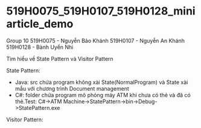 # 519H0075_519H0107_519H0128_miniarticle_demo
Group 10
519H0075 - Nguyễn Bảo Khánh
519H0107 - Nguyễn An Khánh
519H0128 - Bành Uyển Nhi

Tìm hiểu về State Pattern và Visitor Pattern

State Pattern:
  - Java: src chứa program không xài State(NormalProgram) và State xài mẫu với chương trình Document management
  - C#: folder chứa program mô phỏng máy ATM khi chưa có thẻ và đã có thẻ.Test: C#->ATM Machine->StatePattern->bin->Debug->StatePattern.exe

Visitor Pattern:
